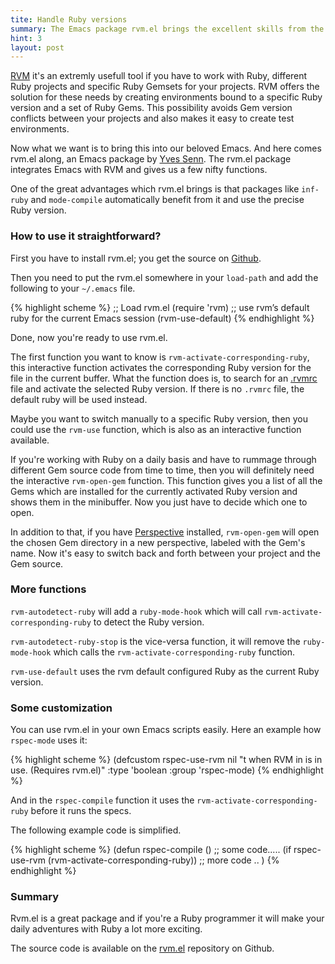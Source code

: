 ```yaml
---
tite: Handle Ruby versions
summary: The Emacs package rvm.el brings the excellent skills from the RVM tool to Emacs and adds some very useful extra features to work with it under Emacs.
hint: 3
layout: post
---
```

[RVM](http://beginrescueend.com/) it's an extremly usefull tool if you
have to work with Ruby, different Ruby projects and specific
Ruby Gemsets for your projects. RVM offers the solution for these
needs by creating environments bound to a specific Ruby version and a
set of Ruby Gems. This possibility avoids Gem version conflicts between
your projects and also makes it easy to create test environments.

Now what we want is to bring this into our beloved Emacs. And here comes rvm.el
along, an Emacs package by [Yves Senn](https://github.com/senny). The rvm.el package integrates
Emacs with RVM and gives us a few nifty functions.

One of the great advantages which rvm.el brings is that packages like
`inf-ruby` and `mode-compile` automatically benefit from it and use the
precise Ruby version.

### How to use it straightforward?

First you have to install rvm.el; you get the source on
[Github](https://github.com/senny/rvm.el).

Then you need to put the rvm.el somewhere in your `load-path`
and add the following to your `~/.emacs` file.

{% highlight scheme %}
;; Load rvm.el
(require 'rvm)
;; use rvm’s default ruby for the current Emacs session
(rvm-use-default)
{% endhighlight %}

Done, now you're ready to use rvm.el.

The first function you want to know is `rvm-activate-corresponding-ruby`,
this interactive function activates the corresponding Ruby version for
the file in the current buffer. What the function does is, to search
for an [.rvmrc](http://beginrescueend.com/workflow/rvmrc/) file and activate the selected Ruby version. If there
is no `.rvmrc` file, the default ruby will be used instead.

Maybe you want to switch manually to a specific Ruby version, then you
could use the `rvm-use` function, which is also as an interactive
function available.

If you're working with Ruby on a daily basis and have to rummage through
different Gem source code from time to time, then you will definitely
need the interactive `rvm-open-gem` function. This function gives you a
list of all the Gems which are installed for the currently activated
Ruby version and shows them in the minibuffer. Now you just have to decide
which one to open.

In addition to that, if you have [Perspective](/2011/09/25/workspaces/) installed, `rvm-open-gem` will
open the chosen Gem directory in a new perspective, labeled with the
Gem's name. Now it's easy to switch back and forth between your project and
the Gem source.

### More functions

`rvm-autodetect-ruby` will add a `ruby-mode-hook` which will call
`rvm-activate-corresponding-ruby` to detect the Ruby version.

`rvm-autodetect-ruby-stop` is the vice-versa function, it will remove
the `ruby-mode-hook` which calls the `rvm-activate-corresponding-ruby` function.

`rvm-use-default` uses the rvm default configured Ruby as the
current Ruby version.

### Some customization

You can use rvm.el in your own Emacs scripts easily. Here an
example how `rspec-mode` uses it:

{% highlight scheme %}
(defcustom rspec-use-rvm nil
  "t when RVM in is in use. (Requires rvm.el)"
  :type 'boolean
  :group 'rspec-mode)
{% endhighlight %}

And in the `rspec-compile` function it uses the
`rvm-activate-corresponding-ruby` before it runs the specs.

The following example code is simplified.

{% highlight scheme %}
(defun rspec-compile ()
  ;; some code.....
  (if rspec-use-rvm
      (rvm-activate-corresponding-ruby))
  ;; more code ..
  )
{% endhighlight %}

### Summary

Rvm.el is a great package and if you're a Ruby programmer it
will make your daily adventures with Ruby a lot more exciting.

The source code is available on the [rvm.el](https://github.com/senny/rvm.el) repository on Github.


